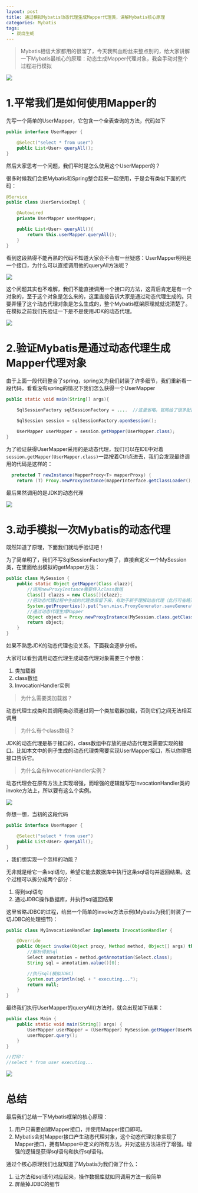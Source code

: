 ```yaml
---
layout: post
title: 通过模拟Mybatis动态代理生成Mapper代理类，讲解Mybatis核心原理
categories: Mybatis
tags:
  - 炭烧生蚝
---
```


> Mybatis相信大家都用的很溜了，今天我鸭血粉丝来整点别的，给大家讲解一下Mybatis最核心的原理：动态生成Mapper代理对象，我会手动对整个过程进行模拟

![](http://www.justdojava.com/assets/images/2019/java/image-tssh/mybatis/1.jpg)

# 1.平常我们是如何使用Mapper的

先写一个简单的UserMapper，它包含一个全表查询的方法，代码如下

```java
public interface UserMapper {

    @Select("select * from user")
    public List<User> queryAll();
}
```

然后大家思考一个问题，我们平时是怎么使用这个UserMapper的？

很多时候我们会把Mybatis和Spring整合起来一起使用，于是会有类似下面的代码：

```java
@Service
public class UserServiceImpl {

    @Autowired
    private UserMapper userMapper;

    public List<User> queryAll(){
        return this.userMapper.queryAll();
    }
}
```

看到这段熟得不能再熟的代码不知道大家会不会有一丝疑惑：UserMapper明明是一个接口，为什么可以直接调用他的queryAll方法呢？

![](http://www.justdojava.com/assets/images/2019/java/image-tssh/mybatis/2.jpg)

这个问题其实也不难解，我们不能直接调用一个接口的方法，这背后肯定是有一个对象的，至于这个对象是怎么来的，这里直接告诉大家是通过动态代理生成的。只要弄懂了这个动态代理对象是怎么生成的，整个Mybatis框架原理就就说清楚了。在模拟之前我们先验证一下是不是使用JDK的动态代理。

![](http://www.justdojava.com/assets/images/2019/java/image-tssh/mybatis/3.jpg)

# 2.验证Mybatis是通过动态代理生成Mapper代理对象

由于上面一段代码整合了spring，spring又为我们封装了许多细节，我们重新看一段代码，看看没有spring的情况下我们怎么获得一个UserMapper

```java
public static void main(String[] args){
    
    SqlSessionFactory sqlSessionFactory = ....  //这里省略，官网给了很多配置SqlSessionFactory的方法（不一定是这么获得）

    SqlSession session = sqlSessionFactory.openSession();

    UserMapper userMapper = session.getMapper(UserMapper.class);
}
```

为了验证获得UserMapper采用的是动态代理，我们可以在IDE中对着`session.getMapper(UserMapper.class)`一路按着Ctrl点进去，我们会发现最终调用的代码是这样的：

```java
  protected T newInstance(MapperProxy<T> mapperProxy) {
    return (T) Proxy.newProxyInstance(mapperInterface.getClassLoader(), new Class[] { mapperInterface }, mapperProxy);
```

最后果然调用的是JDK的动态代理

![](http://www.justdojava.com/assets/images/2019/java/image-tssh/mybatis/4.jpg)

# 3.动手模拟一次Mybatis的动态代理

既然知道了原理，下面我们就动手验证吧！

为了简单明了，我们不写SqlSessionFactory类了，直接自定义一个MySession类，在里面给出模拟的getMapper方法：

```java
public class MySession {
    public static Object getMapper(Class clazz){
        //调用newProxyInstance需要传入class数组
        Class[] clazzs = new Class[]{clazz};
        //把动态代理过程中生成的代理类保留下来，有助于新手理解动态代理（此行可省略）
        System.getProperties().put("sun.misc.ProxyGenerator.saveGeneratedFiles", "true");
        //通过动态代理生成Mapper
        Object object = Proxy.newProxyInstance(MySession.class.getClassLoader(), clazzs, new MyInvocationHandler());
        return object;
    }
}
```

如果不熟悉JDK的动态代理也没关系，下面我会逐步分析。

大家可以看到调用动态代理生成动态代理对象需要三个参数：
1. 类加载器
2. class数组
3. InvocationHandler实例

> 为什么需要类加载器？

动态代理生成类和其调用类必须通过同一个类加载器加载，否则它们之间无法相互调用

> 为什么有个class数组？

JDK的动态代理是基于接口的，class数组中存放的是动态代理类需要实现的接口。比如本文中的例子生成的动态代理类需要实现UserMapper接口，所以你得把接口告诉它。

> 为什么会有InvocationHandler实例？

动态代理会在原有方法上实现增强，而增强的逻辑就写在InvocationHandler类的invoke方法上，所以要有这么个实例。

![](http://www.justdojava.com/assets/images/2019/java/image-tssh/mybatis/5.jpg)

你想一想，当初的这段代码

```java
public interface UserMapper {

    @Select("select * from user")
    public List<User> queryAll();
}
```
，我们想实现一个怎样的功能？

无非就是给它一条sql语句，希望它能去数据库中执行这条sql语句并返回结果。这个过程可以拆分成两个部分：
1. 得到sql语句
2. 通过JDBC操作数据库，并执行sql返回结果

这里省略JDBC的过程，给出一个简单的invoke方法示例(Mybatis为我们封装了一切JDBC的处理细节)：

```java
public class MyInvocationHandler implements InvocationHandler {

    @Override
    public Object invoke(Object proxy, Method method, Object[] args) throws Throwable {
        //解析得到sql
        Select annotation = method.getAnnotation(Select.class);
        String sql = annotation.value()[0];

        //执行sql(模拟JDBC)
        System.out.println(sql + " executing...");
        return null;
    }
}
```

最终我们执行UserMapper的queryAll()方法时，就会出现如下结果：
```java
public class Main {
    public static void main(String[] args) {
        UserMapper userMapper = (UserMapper) MySession.getMapper(UserMapper.class);
        userMapper.query();
    }
}

//打印：
//select * from user executing...
```

![](http://www.justdojava.com/assets/images/2019/java/image-tssh/mybatis/6.jpg)

# 总结

最后我们总结一下Mybatis框架的核心原理：
1. 用户只需要创建Mapper接口，并使用Mapper接口即可。
2. Mybatis会对Mapper接口产生动态代理对象，这个动态代理对象实现了Mapper接口，拥有Mapper中定义的所有方法，并对这些方法进行了增强。增强的逻辑是获得sql语句和执行sql语句。

通过个核心原理我们也就知道了Mybatis为我们做了什么：
1. 让方法和sql语句对应起来，操作数据库就如同调用方法一般简单
2. 屏蔽掉JDBC的细节